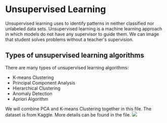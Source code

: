 # Unsupervised Learning

Unsupervised learning uses to identify patterns in neither classified nor unlabeled data sets. Unsupervised learning is a machine learning approach 
in which models do not have any supervisor to guide them. We can image that 
student solves problems without a teacher's supervision. 


## Types of unsupervised learning algorithms
There are many types of unsupervised learning algorithms:
* K-means Clustering
* Principal Component Analysis
* Hierarchical Clustering
* Anomaly Detection
* Apriori Algorithm 

We will combine PCA and K-means Clustering together in this file. The dataset is from Kaggle. More details can be found in the file. 
<img src="https://i2.wp.com/dataaspirant.com/wp-content/uploads/2020/12/4-Unsupervised-Learning-Example.png?w=750&ssl=1">
